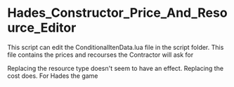 # Hades_Constructor_Price_And_Resource_Editor
This script can edit the ConditionalItenData.lua file in the script folder. This file contains the prices and recourses the Contractor will ask for

Replacing the resource type doesn't seem to have an effect. Replacing the cost does. 
For Hades the game
